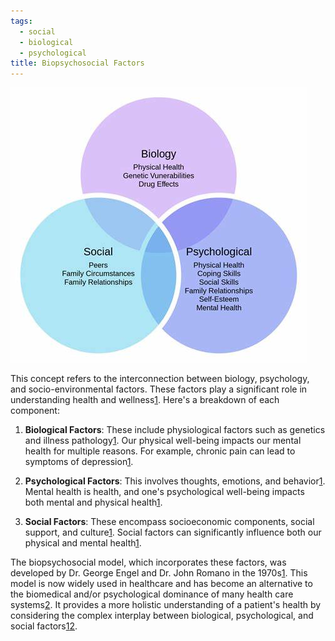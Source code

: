 ```yaml
---
tags:
  - social
  - biological
  - psychological
title: Biopsychosocial Factors
---
```



![](images/biopsychosocial-factors.png)

This concept refers to the interconnection between biology, psychology, and socio-environmental factors. These factors play a significant role in understanding health and wellness[1](https://www.verywellmind.com/understanding-the-biopsychosocial-model-7549226). Here's a breakdown of each component:

1.  **Biological Factors**: These include physiological factors such as genetics and illness pathology[1](https://www.verywellmind.com/understanding-the-biopsychosocial-model-7549226). Our physical well-being impacts our mental health for multiple reasons. For example, chronic pain can lead to symptoms of depression[1](https://www.verywellmind.com/understanding-the-biopsychosocial-model-7549226).

2.  **Psychological Factors**: This involves thoughts, emotions, and behavior[1](https://www.verywellmind.com/understanding-the-biopsychosocial-model-7549226). Mental health is health, and one's psychological well-being impacts both mental and physical health[1](https://www.verywellmind.com/understanding-the-biopsychosocial-model-7549226).

3.  **Social Factors**: These encompass socioeconomic components, social support, and culture[1](https://www.verywellmind.com/understanding-the-biopsychosocial-model-7549226). Social factors can significantly influence both our physical and mental health[1](https://www.verywellmind.com/understanding-the-biopsychosocial-model-7549226).

The biopsychosocial model, which incorporates these factors, was developed by Dr. George Engel and Dr. John Romano in the 1970s[1](https://www.verywellmind.com/understanding-the-biopsychosocial-model-7549226). This model is now widely used in healthcare and has become an alternative to the biomedical and/or psychological dominance of many health care systems[2](https://en.wikipedia.org/wiki/Biopsychosocial_model). It provides a more holistic understanding of a patient's health by considering the complex interplay between biological, psychological, and social factors[1](https://www.verywellmind.com/understanding-the-biopsychosocial-model-7549226)[2](https://en.wikipedia.org/wiki/Biopsychosocial_model).
